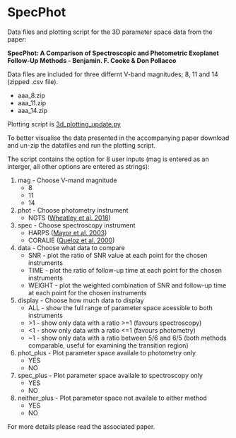 # SpecPhot

Data files and plotting script for the 3D parameter space data from the paper:

**SpecPhot: A Comparison of Spectroscopic and Photometric Exoplanet Follow-Up Methods - Benjamin. F. Cooke & Don Pollacco**

Data files are included for three differnt V-band magnitudes; 8, 11 and 14 (zipped .csv file).
- aaa_8.zip
- aaa_11.zip
- aaa_14.zip

Plotting script is [3d_plotting_update.py](3d_plotting_update.py)

To better visualise the data presented in the accompanying paper download and un-zip the datafiles and run the plotting script.

The script contains the option for 8 user inputs (mag is entered as an interger, all other options are entered as strings):
1. mag - Choose V-mand magnitude
   - 8
   - 11
   - 14
2. phot - Choose photometry instrument
   - NGTS ([Wheatley et al. 2018](https://ui.adsabs.harvard.edu/abs/2018MNRAS.475.4476W/abstract))
3. spec - Choose spectroscopy instrument
   - HARPS ([Mayor et al. 2003](https://ui.adsabs.harvard.edu/abs/2003Msngr.114...20M/abstract))
   - CORALIE ([Queloz et al. 2000](https://ui.adsabs.harvard.edu/abs/2000A%26A...354...99Q/abstract))
4. data - Choose what data to compare
   - SNR - plot the ratio of SNR value at each point for the chosen instruments
   - TIME - plot the ratio of follow-up time at each point for the chosen instruments
   - WEIGHT - plot the weighted combination of SNR and follow-up time at each point for the chosen instruments
5. display - Choose how much data to display
   - ALL - show the full range of parameter space acessible to both instruments
   - \>1 - show only data with a ratio >=1 (favours spectroscopy)
   - <1 - show only data with a ratio <=1 (favours photometry)
   - ~1 - show only data with a ratio between 5/6 and 6/5 (both methods comparable, useful for examining the transition region)
6. phot_plus - Plot parameter space availale to photometry only
   - YES
   - NO
7. spec_plus - Plot parameter space availale to spectroscopy only
   - YES
   - NO
8. neither_plus - Plot parameter space not availale to either method
   - YES
   - NO

For more details please read the associated paper.
